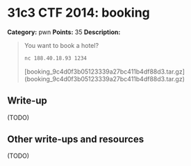 # 31c3 CTF 2014: booking

**Category:** pwn
**Points:** 35
**Description:**

> You want to book a hotel?
> ```bash
> nc 188.40.18.93 1234
> ```
> [booking_9c4d0f3b05123339a27bc411b4df88d3.tar.gz] (booking_9c4d0f3b05123339a27bc411b4df88d3.tar.gz)

## Write-up

(TODO)

## Other write-ups and resources

(TODO)
